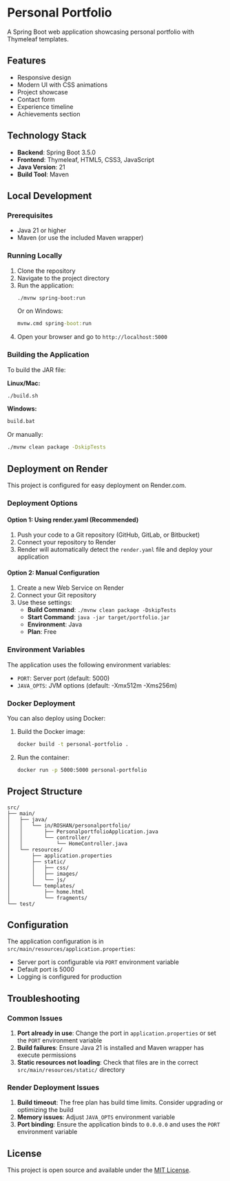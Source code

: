 # Personal Portfolio

A Spring Boot web application showcasing personal portfolio with Thymeleaf templates.

## Features

- Responsive design
- Modern UI with CSS animations
- Project showcase
- Contact form
- Experience timeline
- Achievements section

## Technology Stack

- **Backend**: Spring Boot 3.5.0
- **Frontend**: Thymeleaf, HTML5, CSS3, JavaScript
- **Java Version**: 21
- **Build Tool**: Maven

## Local Development

### Prerequisites

- Java 21 or higher
- Maven (or use the included Maven wrapper)

### Running Locally

1. Clone the repository
2. Navigate to the project directory
3. Run the application:
   ```bash
   ./mvnw spring-boot:run
   ```
   Or on Windows:
   ```cmd
   mvnw.cmd spring-boot:run
   ```
4. Open your browser and go to `http://localhost:5000`

### Building the Application

To build the JAR file:

**Linux/Mac:**
```bash
./build.sh
```

**Windows:**
```cmd
build.bat
```

Or manually:
```bash
./mvnw clean package -DskipTests
```

## Deployment on Render

This project is configured for easy deployment on Render.com.

### Deployment Options

#### Option 1: Using render.yaml (Recommended)

1. Push your code to a Git repository (GitHub, GitLab, or Bitbucket)
2. Connect your repository to Render
3. Render will automatically detect the `render.yaml` file and deploy your application

#### Option 2: Manual Configuration

1. Create a new Web Service on Render
2. Connect your Git repository
3. Use these settings:
   - **Build Command**: `./mvnw clean package -DskipTests`
   - **Start Command**: `java -jar target/portfolio.jar`
   - **Environment**: Java
   - **Plan**: Free

### Environment Variables

The application uses the following environment variables:

- `PORT`: Server port (default: 5000)
- `JAVA_OPTS`: JVM options (default: -Xmx512m -Xms256m)

### Docker Deployment

You can also deploy using Docker:

1. Build the Docker image:
   ```bash
   docker build -t personal-portfolio .
   ```

2. Run the container:
   ```bash
   docker run -p 5000:5000 personal-portfolio
   ```

## Project Structure

```
src/
├── main/
│   ├── java/
│   │   └── in/ROSHAN/personalportfolio/
│   │       ├── PersonalportfolioApplication.java
│   │       └── controller/
│   │           └── HomeController.java
│   └── resources/
│       ├── application.properties
│       ├── static/
│       │   ├── css/
│       │   ├── images/
│       │   └── js/
│       └── templates/
│           ├── home.html
│           └── fragments/
└── test/
```

## Configuration

The application configuration is in `src/main/resources/application.properties`:

- Server port is configurable via `PORT` environment variable
- Default port is 5000
- Logging is configured for production

## Troubleshooting

### Common Issues

1. **Port already in use**: Change the port in `application.properties` or set the `PORT` environment variable
2. **Build failures**: Ensure Java 21 is installed and Maven wrapper has execute permissions
3. **Static resources not loading**: Check that files are in the correct `src/main/resources/static/` directory

### Render Deployment Issues

1. **Build timeout**: The free plan has build time limits. Consider upgrading or optimizing the build
2. **Memory issues**: Adjust `JAVA_OPTS` environment variable
3. **Port binding**: Ensure the application binds to `0.0.0.0` and uses the `PORT` environment variable

## License

This project is open source and available under the [MIT License](LICENSE).
